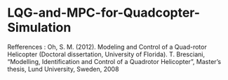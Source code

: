 # LQG-and-MPC-for-Quadcopter-Simulation

Refferences : 
Oh, S. M. (2012). Modeling and Control of a Quad-rotor Helicopter (Doctoral dissertation, University of Florida).
T. Bresciani, “Modelling, Identification and Control of a Quadrotor Helicopter”, Master’s thesis, Lund University, Sweden, 2008
